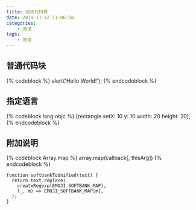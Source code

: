 ```yaml
---
title: 测试代码块
date: 2019-11-12 11:06:58
categories:
    - 测试
tags:
    - 测试
---
```


## 普通代码块
{% codeblock %}
alert('Hello World!');
{% endcodeblock %}


## 指定语言

{% codeblock lang:objc %}
[rectangle setX: 10 y: 10 width: 20 height: 20];
{% endcodeblock %}

## 附加说明
{% codeblock Array.map %}
array.map(callback[, thisArg])
{% endcodeblock %}


```
function softbankToUnified(text) {
  return text.replace(
    createRegexp(EMOJI_SOFTBANK_MAP),
    (_, m) => EMOJI_SOFTBANK_MAP[m],
  );
}
```
